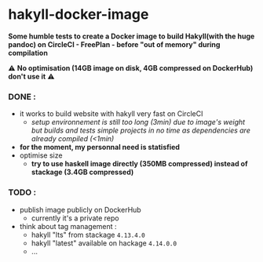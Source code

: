 # hakyll-docker-image

__Some humble tests to create a Docker image to build Hakyll(with the huge pandoc) on CircleCI - FreePlan - before "out of memory" during compilation__

:warning: __No optimisation (14GB image on disk, 4GB compressed on DockerHub) don't use it__ :warning:

### DONE : 
- it works to build website with hakyll very fast on CircleCI 
    - _setup environnement is still too long (3min) due to image's weight but builds and tests simple projects in no time as dependencies are already compiled (<1min)_
- __for the moment, my personnal need is statisfied__
- optimise size
    - __try to use haskell image directly (350MB compressed) instead of stackage (3.4GB compressed)__
    
### TODO :
- publish image publicly on DockerHub
    - currently it's a private repo
- think about tag management : 
    - hakyll "lts" from stackage `4.13.4.0`
    - hakyll "latest" available on hackage `4.14.0.0`
    - ...


